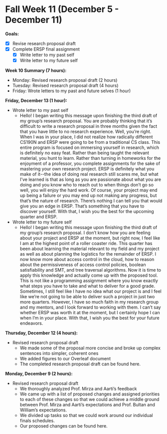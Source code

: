 # Fall Week 11 (December 5 - December 11)

**Goals:**
- [x] Revise research proposal draft
- [x] Complete ERSP final assignment
  - [x] Write letter to my past self
  - [x] Write letter to my future self

**Week 10 Summary (7 hours):**
- Monday: Revised research proposal draft (2 hours)
- Tuesday: Revised research proposal draft (4 hours)
- Friday: Wrote letters to my past and future selves (1 hour)

**Friday, December 13 (1 hour):**
- Wrote letter to my past self
  - Hello! I began writing this message upon finishing the third draft of my group’s research proposal. You are probably thinking that it’s difficult to write a research proposal in three months given the fact that you have little to no research experience. Well, you’re right. When I was in your place, I did not realize how radically different CS190N and ERSP were going to be from a traditional CS class. This entire program is focused on immersing yourself in research, which is definitely no easy feat. Rather than being taught the relevant material, you hunt to learn. Rather than turning in homeworks for the enjoyment of a professor, you complete assignments for the sake of mastering your own research project. ERSP is definitely what you make of it--the idea of doing real research still scares me, but what I’ve learned is that as long as you are passionate about what you are doing and you know who to reach out to when things don’t go so well, you will enjoy the hard work. Of course, your project may end up being a failure or you may end up not making any progress, but that’s the nature of research. There’s nothing I can tell you that would give you an edge in ERSP. That’s something that you have to discover yourself. With that, I wish you the best for the upcoming quarter and ERSP.
- Wrote letter to my future self
  - Hello! I began writing this message upon finishing the third draft of my group’s research proposal. I don’t know how you are feeling about your project and ERSP at the moment, but right now, I feel like I am at the highest point of a roller coaster ride. This quarter has been about learning the material relevant to my field and my project as well as about planning the logistics for the remainder of ERSP. I now know more about access control in the cloud, how to reason about the permissiveness of access control policies, boolean satisfiability and SMT, and tree traversal algorithms. Now it is time to apply this knowledge and actually come up with the proposed tool. This is not like a programming assignment where you know exactly what steps you have to take and what to deliver for a good grade. Sometimes, I still feel like I have no idea what our project is and I feel like we’re not going to be able to deliver such a project in just two more quarters. However, I have so much faith in my research group and my mentors, and I look forward to working with them. I can’t say whether ERSP was worth it at the moment, but I certainly hope I can when I’m in your place. With that, I wish you the best for your future endeavors.

**Thursday, December 12 (4 hours):**
- Revised research proposal draft
  - We made some of the proposal more concise and broke up complex sentences into simpler, coherent ones
  - We added figures to our Overleaf document
  - The completed research proposal draft can be found here.

**Monday, December 9 (2 hours):**
- Revised research proposal draft
  - We thoroughly analyzed Prof. Mirza and Aarti’s feedback
  - We came up with a list of proposed changes and assigned priorities to each of these changes so that we could achieve a middle ground between Prof. Mirza and Aarti’s expectations and Prof. Bultan and William’s expectations.
  - We divided up tasks so that we could work around our individual finals schedules.
  - Our proposed changes can be found here.
